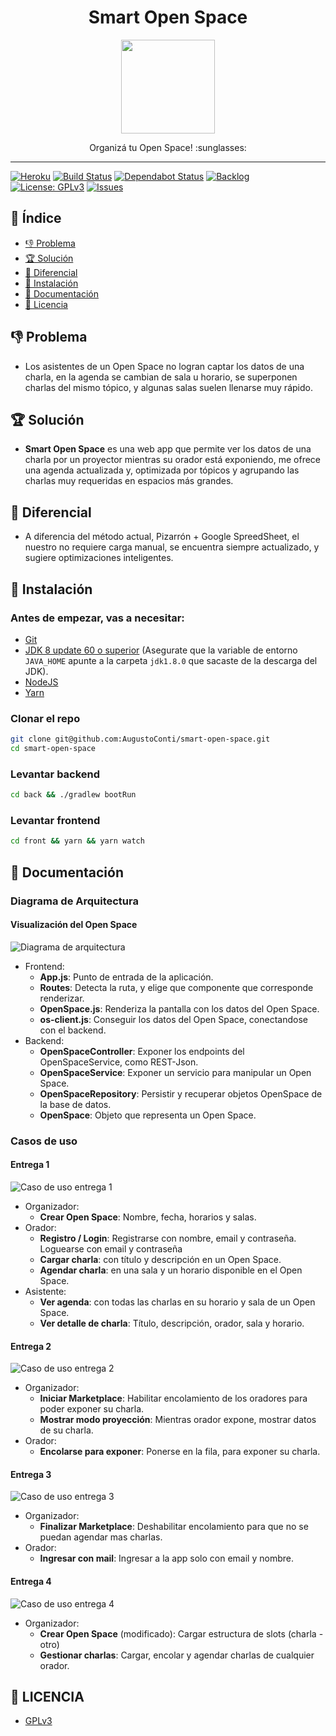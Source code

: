 <h1 align="center">
  Smart Open Space
</h1>
<p align="center">
  <img src="/other/logo.svg" width="150" height="150" />
</p>
<p align="center">
  Organizá tu Open Space! :sunglasses:
</p>

<hr />

[![Heroku][heroku-badge]][heroku]
[![Build Status][build-badge]][build]
[![Dependabot Status][dependabot-badge]][dependabot]
[![Backlog][backlog-badge]][backlog]
[![License: GPLv3][license-badge]][license]
[![Issues][issues-badge]][issues]

## 📖 Índice
- [👎 Problema](#-problema)
- [🏆 Solución](#-solución)
- [🎉 Diferencial](#-diferencial)
- [🔧 Instalación](#-instalación)
- [📜 Documentación](#-documentación)
- [👮 Licencia](#-licencia)

## 👎 Problema
- Los asistentes de un Open Space no logran captar los datos de una charla, en la agenda se cambian de sala u horario, se superponen charlas del mismo tópico, y algunas salas suelen llenarse muy rápido.

## 🏆 Solución
- **Smart Open Space** es una web app que permite ver los datos de una charla por un proyector mientras su orador está
exponiendo, me ofrece una agenda actualizada y, optimizada por tópicos y agrupando las charlas muy requeridas en espacios más grandes.

## 🎉 Diferencial
- A diferencia del método actual, Pizarrón + Google SpreedSheet, el nuestro no requiere carga manual, se encuentra siempre actualizado, y sugiere optimizaciones inteligentes.

## 🔧 Instalación
### Antes de empezar, vas a necesitar:
  - [Git][git]
  - [JDK 8 update 60 o superior][java8] (Asegurate que la variable de entorno `JAVA_HOME` apunte a la carpeta `jdk1.8.0` que sacaste de la descarga del JDK).
  - [NodeJS][node]
  - [Yarn][yarn]

### Clonar el repo
```sh
git clone git@github.com:AugustoConti/smart-open-space.git
cd smart-open-space
```

### Levantar backend
```sh
cd back && ./gradlew bootRun
```

### Levantar frontend
```sh
cd front && yarn && yarn watch
```

## 📜 Documentación

### Diagrama de Arquitectura

#### Visualización del Open Space

![Diagrama de arquitectura](/other/Arquitectura.png)

- Frontend:
  - **App.js**: Punto de entrada de la aplicación.
  - **Routes**: Detecta la ruta, y elige que componente que corresponde renderizar.
  - **OpenSpace.js**: Renderiza la pantalla con los datos del Open Space.
  - **os-client.js**: Conseguir los datos del Open Space, conectandose con el backend.
- Backend:
  - **OpenSpaceController**: Exponer los endpoints del OpenSpaceService, como REST-Json.
  - **OpenSpaceService**: Exponer un servicio para manipular un Open Space.
  - **OpenSpaceRepository**: Persistir y recuperar objetos OpenSpace de la base de datos.
  - **OpenSpace**: Objeto que representa un Open Space.

### Casos de uso
#### Entrega 1
![Caso de uso entrega 1](/other/CasoDeUso.png)
- Organizador:
  - **Crear Open Space**: Nombre, fecha, horarios y salas.
- Orador:
  - **Registro / Login**: Registrarse con nombre, email y contraseña. Loguearse con email y contraseña
  - **Cargar charla**: con título y descripción en un Open Space.
  - **Agendar charla**: en una sala y un horario disponible en el Open Space.
- Asistente:
  - **Ver agenda**: con todas las charlas en su horario y sala de un Open Space.
  - **Ver detalle de charla**: Título, descripción, orador, sala y horario.

#### Entrega 2
![Caso de uso entrega 2](/other/CasoDeUso2.png)
- Organizador:
  - **Iniciar Marketplace**: Habilitar encolamiento de los oradores para poder exponer su charla.
  - **Mostrar modo proyección**: Mientras orador expone, mostrar datos de su charla.
- Orador:
  - **Encolarse para exponer**: Ponerse en la fila, para exponer su charla.

#### Entrega 3
![Caso de uso entrega 3](/other/CasoDeUso3.png)
- Organizador:
  - **Finalizar Marketplace**: Deshabilitar encolamiento para que no se puedan agendar mas charlas.
- Orador:
  - **Ingresar con mail**: Ingresar a la app solo con email y nombre.

#### Entrega 4
![Caso de uso entrega 4](/other/CasoDeUso4.png)
- Organizador:
  - **Crear Open Space** (modificado): Cargar estructura de slots (charla - otro)
  - **Gestionar charlas**: Cargar, encolar y agendar charlas de cualquier orador.

## 👮 LICENCIA
- [GPLv3](LICENSE)

[backlog]: https://trello.com/b/A3IsSe1r/smartopenspace
[backlog-badge]: https://img.shields.io/badge/trello-backlog-blue?style=flat-square&logo=trello
[build]: https://travis-ci.org/AugustoConti/smart-open-space
[build-badge]: https://img.shields.io/travis/AugustoConti/smart-open-space?logo=travis&style=flat-square
[dependabot]: https://dependabot.com
[dependabot-badge]: https://api.dependabot.com/badges/status?host=github&repo=AugustoConti/smart-open-space
[git]: https://help.github.com/set-up-git-redirect
[heroku]: https://smartopenspace.herokuapp.com
[heroku-badge]: https://img.shields.io/badge/heroku-deploy-ff69b4?style=flat-square&logo=heroku
[issues]: https://github.com/AugustoConti/smart-open-space/issues
[issues-badge]: https://img.shields.io/github/issues-raw/AugustoConti/smart-open-space?style=flat-square
[java8]: https://www.oracle.com/technetwork/java/javase/downloads/index.html
[license]: LICENCIA
[license-badge]: https://img.shields.io/github/license/AugustoConti/smart-open-space?style=flat-square
[node]: https://nodejs.org
[yarn]: https://yarnpkg.com/en/docs/install
